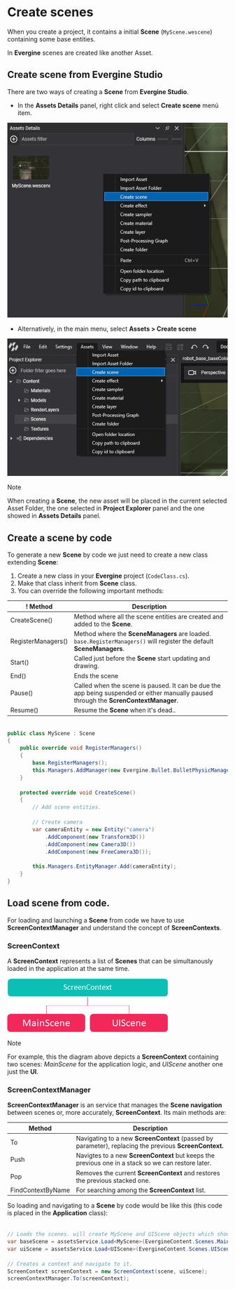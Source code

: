# Create scenes

When you create a project, it contains a initial **Scene**  (`MyScene.wescene`) containing some base entities.

In **Evergine** scenes are created like another Asset. 

## Create scene from Evergine Studio

There are two ways of creating a **Scene** from **Evergine Studio**.

- In the **Assets Details** panel, right click and select **Create scene** menú item.

![Create Scene](images/createScene.png)

- Alternatively, in the main menu, select **Assets > Create scene**

![Create Scene](images/createSceneMenu.png)


>[!NOTE]
> When creating a **Scene**, the new asset will be placed in the current selected Asset Folder, the one selected in **Project Explorer** panel and the one showed in **Assets Details** panel.


## Create a scene by code

To generate a new **Scene** by code we just need to create a new class extending **Scene**:

1. Create a new class in your **Evergine** project (`CodeClass.cs`).
2. Make that class inherit from **Scene** class.
3. You can override the following important methods:

! Method | Description |
| ------ | ----------- |
| CreateScene() | Method where all the scene entities are created and added to the **Scene**.
| RegisterManagers() | Method where the **SceneManagers** are loaded. `base.RegisterManagers()` will register the default **SceneManagers**. 
| Start() | Called just before the **Scene** start updating and drawing.
| End() | Ends the scene 
| Pause() | Called when the scene is paused. It can be due the app being suspended or either manually paused through the **ScrenContextManager**.
| Resume() | Resume the **Scene** when it's dead..

````csharp

public class MyScene : Scene
{
    public override void RegisterManagers()
    {
        base.RegisterManagers();
        this.Managers.AddManager(new Evergine.Bullet.BulletPhysicManager3D());        	
    }

    protected override void CreateScene()
    {
        // Add scene entities.

        // Create camera
        var cameraEntity = new Entity("camera")
            .AddComponent(new Transform3D())
            .AddComponent(new Camera3D())
            .AddComponent(new FreeCamera3D());

        this.Managers.EntityManager.Add(cameraEntity);
    }
}

````

## Load scene from code.

For loading and launching a **Scene** from code we have to use **ScreenContextManager** and understand the concept of **ScreenContexts**.

### ScreenContext

A **ScreenContext** represents a list of **Scenes** that can be simultanously loaded in the application at the same time. 


![ScreenContext](images/ScreenContext.png)

>[!NOTE]
> For example, this the diagram above depicts a **ScreenContext** containing two scenes: _MainScene_ for the application logic, and _UIScene_ another one just the **UI**.

### ScreenContextManager
**ScreenContextManager** is an service that manages the **Scene navigation** between scenes or, more accurately, **ScreenContext**.
Its main methods are:

| Method | Description | 
| ------ | ----------- |
| To   |  Navigating to a new **ScreenContext**  (passed by parameter), replacing the previous **ScreenContext.** |
| Push |  Navigtes to a new **ScreenContext** but keeps the previous one in a stack so we can restore later.
| Pop  |  Removes the current **ScreenContext** and restores the previous stacked one. 
| FindContextByName | For searching among the **ScreenContext** list.

So loading and navigating to a **Scene** by code would be like this (this code is placed in the **Application** class):

```csharp

// Loads the scenes. will create MyScene and UIScene objects which should be existing classes that intherit Scene class.
var baseScene = assetsService.Load<MyScene>(EvergineContent.Scenes.MainScene_wescene);
var uiScene = assetsService.Load<UIScene>(EvergineContent.Scenes.UIScene_wescene);

// Creates a context and navigate to it.
ScreenContext screenContext = new ScreenContext(scene, uiScene);
screenContextManager.To(screenContext);

```
